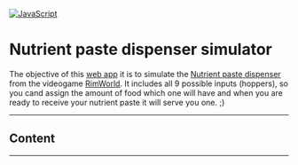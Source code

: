 [![JavaScript](https://img.shields.io/badge/1.5-F0DB4F?style=for-the-badge&logo=javascript&label=JavaScript&labelColor=323330)](https://developer.mozilla.org/en-US/docs/Web/JavaScript)

# Nutrient paste dispenser simulator
The objective of this [web app](https://kykal.github.io/RimWorlds-Nutrient-Paste-Dispenser-Simulator/) it is to simulate the [Nutrient paste dispenser](https://rimworldwiki.com/wiki/Nutrient_paste_dispenser) from the videogame [RimWorld](https://store.steampowered.com/app/294100/RimWorld/). It includes all 9 possible inputs (hoppers), so you cand assign the amount of food which one will have and when you are ready to receive your nutrient paste it will serve you one. ;)
- - -
## Content

- - -
